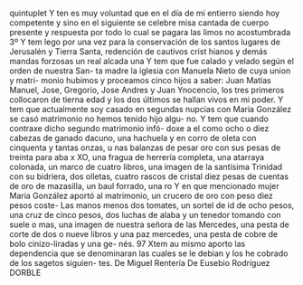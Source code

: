 quintuplet
Y ten es muy voluntad que en el día de mi entierro siendo hoy competente y sino en el siguiente se celebre misa cantada de cuerpo presente y respuesta por todo lo cual se pagara las limos
no acostumbrada
3º
Y tem lego por una vez para la conservación de los santos
lugares de Jerusalén y Tierra Santa, redención de cautivos crist
hianos y demás mandas forzosas un real alcada una
Y tem que fue calado y velado según el orden de nuestra San- ta madre la iglesia con Manuela Nieto de cuya union y matri- monio hubimos y proceamos cinco hijos a saber: Juan Matías
Manuel, Jose, Gregorio, Jose Andres y Juan Ynocencio,
los tres primeros collocaron de tierna edad y los dos últimos se
hallan vivos en mi poder.
Y tem que actualmente soy casado en segundas nupcias con
Maria González se casó matrimonio no hemos tenido hijo algu- no. Y tem que cuando contraxe dicho segundo matrimonio infó-
doxe a el como ocho o diez cabezas de ganado dacuno, una
hachuela y en corro de oleta con cinquenta y tantas onzas,
u
nas balanzas de pesar oro con sus pesas de treinta para aba
x
XO, una fragua de herrería completa, una atarraya colonada, un marco de cuatro libros, una imagen de la santísima Trinidad con su bidriera, dos olletas, cuatro rascos de cristal diez pesas de cuentas de oro de mazasilla, un baul forrado, una ro
Y en que mencionado mujer Maria González aportó al matrimonio, un crucero de oro con peso diez pesos coste-
Las manos menos dos tomates, un sortel de id de ocho pesos, una cruz de cinco pesos, dos luchas de alaba y un tenedor tomando con suele o mas, una imagen de nuestra señora de las Mercedes, una pesta de corte de dos o nueve libros y una paz
mercedes, una pesta de cobre de bolo cinizo-liradas y una ge- nés. 97 Xtem au mismo aporto las dependencia que se denominaran las cuales se le debian y los he cobrado de los sagetos siguien- tes.
De Miguel Rentería
De Eusebio Rodríguez
DORBLE